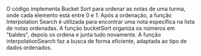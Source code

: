 O código implementa Bucket Sort para ordenar as notas de uma turma, onde cada elemento está entre 0 e 1.
Após a ordenação, a função Interpolation Search é utilizada para encontrar uma nota específica na lista de notas ordenadas.
A função bucketSort organiza os números em "baldes", depois os ordena e junta tudo novamente.
A função interpolationSearch faz a busca de forma eficiente, adaptada ao tipo de dados ordenados.
